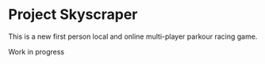 # Project Skyscraper

This is a new first person local and online multi-player parkour racing game.

Work in progress

